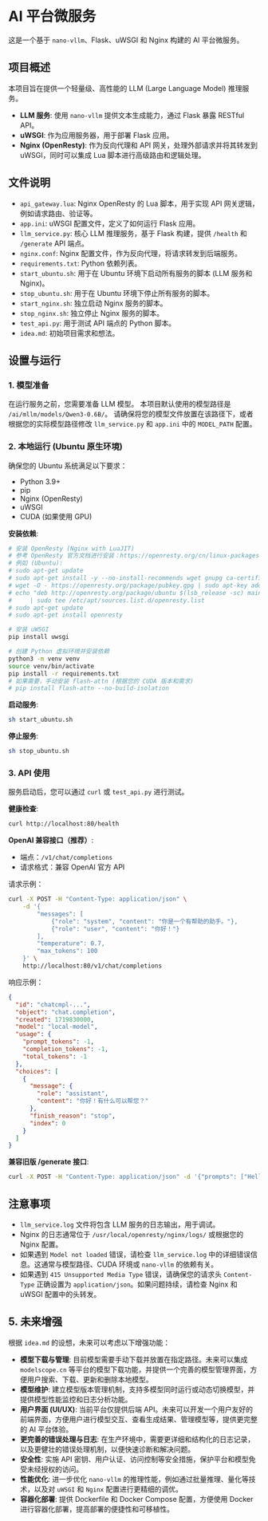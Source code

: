 # AI 平台微服务

这是一个基于 `nano-vllm`、Flask、uWSGI 和 Nginx 构建的 AI 平台微服务。

## 项目概述

本项目旨在提供一个轻量级、高性能的 LLM (Large Language Model) 推理服务。
- **LLM 服务**: 使用 `nano-vllm` 提供文本生成能力，通过 Flask 暴露 RESTful API。
- **uWSGI**: 作为应用服务器，用于部署 Flask 应用。
- **Nginx (OpenResty)**: 作为反向代理和 API 网关，处理外部请求并将其转发到 uWSGI，同时可以集成 Lua 脚本进行高级路由和逻辑处理。

## 文件说明

- `api_gateway.lua`: Nginx OpenResty 的 Lua 脚本，用于实现 API 网关逻辑，例如请求路由、验证等。
- `app.ini`: uWSGI 配置文件，定义了如何运行 Flask 应用。
- `llm_service.py`: 核心 LLM 推理服务，基于 Flask 构建，提供 `/health` 和 `/generate` API 端点。
- `nginx.conf`: Nginx 配置文件，作为反向代理，将请求转发到后端服务。
- `requirements.txt`: Python 依赖列表。
- `start_ubuntu.sh`: 用于在 Ubuntu 环境下启动所有服务的脚本 (LLM 服务和 Nginx)。
- `stop_ubuntu.sh`: 用于在 Ubuntu 环境下停止所有服务的脚本。
- `start_nginx.sh`: 独立启动 Nginx 服务的脚本。
- `stop_nginx.sh`: 独立停止 Nginx 服务的脚本。
- `test_api.py`: 用于测试 API 端点的 Python 脚本。
- `idea.md`: 初始项目需求和想法。

## 设置与运行

### 1. 模型准备

在运行服务之前，您需要准备 LLM 模型。
本项目默认使用的模型路径是 `/ai/mllm/models/Qwen3-0.6B/`。
请确保将您的模型文件放置在该路径下，或者根据您的实际模型路径修改 `llm_service.py` 和 `app.ini` 中的 `MODEL_PATH` 配置。

### 2. 本地运行 (Ubuntu 原生环境)

确保您的 Ubuntu 系统满足以下要求：
- Python 3.9+
- pip
- Nginx (OpenResty)
- uWSGI
- CUDA (如果使用 GPU)

**安装依赖**:

```bash
# 安装 OpenResty (Nginx with LuaJIT)
# 参考 OpenResty 官方文档进行安装：https://openresty.org/cn/linux-packages.html
# 例如 (Ubuntu):
# sudo apt-get update
# sudo apt-get install -y --no-install-recommends wget gnupg ca-certificates
# wget -O - https://openresty.org/package/pubkey.gpg | sudo apt-key add -
# echo "deb http://openresty.org/package/ubuntu $(lsb_release -sc) main" \
#     | sudo tee /etc/apt/sources.list.d/openresty.list
# sudo apt-get update
# sudo apt-get install openresty

# 安装 uWSGI
pip install uwsgi

# 创建 Python 虚拟环境并安装依赖
python3 -m venv venv
source venv/bin/activate
pip install -r requirements.txt
# 如果需要，手动安装 flash-attn (根据您的 CUDA 版本和需求)
# pip install flash-attn --no-build-isolation
```

**启动服务**:

```bash
sh start_ubuntu.sh
```

**停止服务**:

```bash
sh stop_ubuntu.sh
```

### 3. API 使用

服务启动后，您可以通过 `curl` 或 `test_api.py` 进行测试。

**健康检查**:

```bash
curl http://localhost:80/health
```

**OpenAI 兼容接口（推荐）**:

- 端点：`/v1/chat/completions`
- 请求格式：兼容 OpenAI 官方 API

请求示例：

```bash
curl -X POST -H "Content-Type: application/json" \
    -d '{
        "messages": [
            {"role": "system", "content": "你是一个有帮助的助手。"},
            {"role": "user", "content": "你好！"}
        ],
        "temperature": 0.7,
        "max_tokens": 100
    }' \
    http://localhost:80/v1/chat/completions
```

响应示例：

```json
{
  "id": "chatcmpl-...",
  "object": "chat.completion",
  "created": 1719830000,
  "model": "local-model",
  "usage": {
    "prompt_tokens": -1,
    "completion_tokens": -1,
    "total_tokens": -1
  },
  "choices": [
    {
      "message": {
        "role": "assistant",
        "content": "你好！有什么可以帮您？"
      },
      "finish_reason": "stop",
      "index": 0
    }
  ]
}
```

**兼容旧版 /generate 接口**:

```bash
curl -X POST -H "Content-Type: application/json" -d '{"prompts": ["Hello, how are you?"], "sampling_params": {"max_tokens": 50}}' http://localhost:80/generate
```

## 注意事项

- `llm_service.log` 文件将包含 LLM 服务的日志输出，用于调试。
- Nginx 的日志通常位于 `/usr/local/openresty/nginx/logs/` 或根据您的 Nginx 配置。
- 如果遇到 `Model not loaded` 错误，请检查 `llm_service.log` 中的详细错误信息。这通常与模型路径、CUDA 环境或 `nano-vllm` 的依赖有关。
- 如果遇到 `415 Unsupported Media Type` 错误，请确保您的请求头 `Content-Type` 正确设置为 `application/json`。如果问题持续，请检查 Nginx 和 uWSGI 配置中的头转发。

## 5. 未来增强

根据 `idea.md` 的设想，未来可以考虑以下增强功能：

* **模型下载与管理**: 目前模型需要手动下载并放置在指定路径。未来可以集成 `modelscope.cn` 等平台的模型下载功能，并提供一个完善的模型管理界面，方便用户搜索、下载、更新和删除本地模型。
* **模型维护**: 建立模型版本管理机制，支持多模型同时运行或动态切换模型，并提供模型性能监控和日志分析功能。
* **用户界面 (UI/UX)**: 当前平台仅提供后端 API。未来可以开发一个用户友好的前端界面，方便用户进行模型交互、查看生成结果、管理模型等，提供更完整的 AI 平台体验。
* **更完善的错误处理与日志**: 在生产环境中，需要更详细和结构化的日志记录，以及更健壮的错误处理机制，以便快速诊断和解决问题。
* **安全性**: 实施 API 密钥、用户认证、访问控制等安全措施，保护平台和模型免受未经授权的访问。
* **性能优化**: 进一步优化 `nano-vllm` 的推理性能，例如通过批量推理、量化等技术，以及对 `uWSGI` 和 `Nginx` 配置进行更精细的调优。
* **容器化部署**: 提供 Dockerfile 和 Docker Compose 配置，方便使用 Docker 进行容器化部署，提高部署的便捷性和可移植性。
